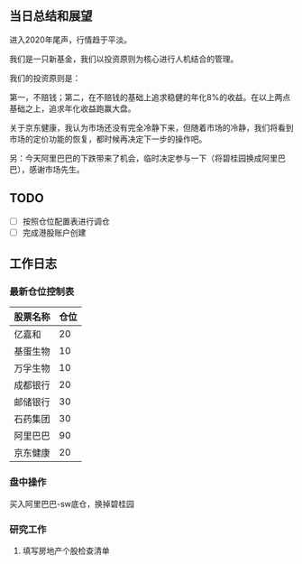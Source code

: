## 当日总结和展望

进入2020年尾声，行情趋于平淡。

我们是一只新基金，我们以投资原则为核心进行人机结合的管理。

我们的投资原则是：

第一，不赔钱；第二，在不赔钱的基础上追求稳健的年化8%的收益。在以上两点基础之上，追求年化收益跑赢大盘。

关于京东健康，我认为市场还没有完全冷静下来，但随着市场的冷静，我们将看到市场的定价功能的恢复，都时候再决定下一步的操作吧。

另：今天阿里巴巴的下跌带来了机会，临时决定参与一下（将碧桂园换成阿里巴巴），感谢市场先生。

## TODO

- [ ] 按照仓位配置表进行调仓
- [ ] 完成港股账户创建

## 工作日志

### 最新仓位控制表

| 股票名称 | 仓位 |
| -------- | ---- |
| 亿嘉和   | 20   |
| 基蛋生物 | 10   |
| 万孚生物 | 10   |
| 成都银行 | 20   |
| 邮储银行 | 30   |
| 石药集团 | 30   |
| 阿里巴巴 | 90   |
| 京东健康 | 20   |

### 盘中操作

买入阿里巴巴-sw底仓，换掉碧桂园

### 研究工作

1. 填写房地产个股检查清单

